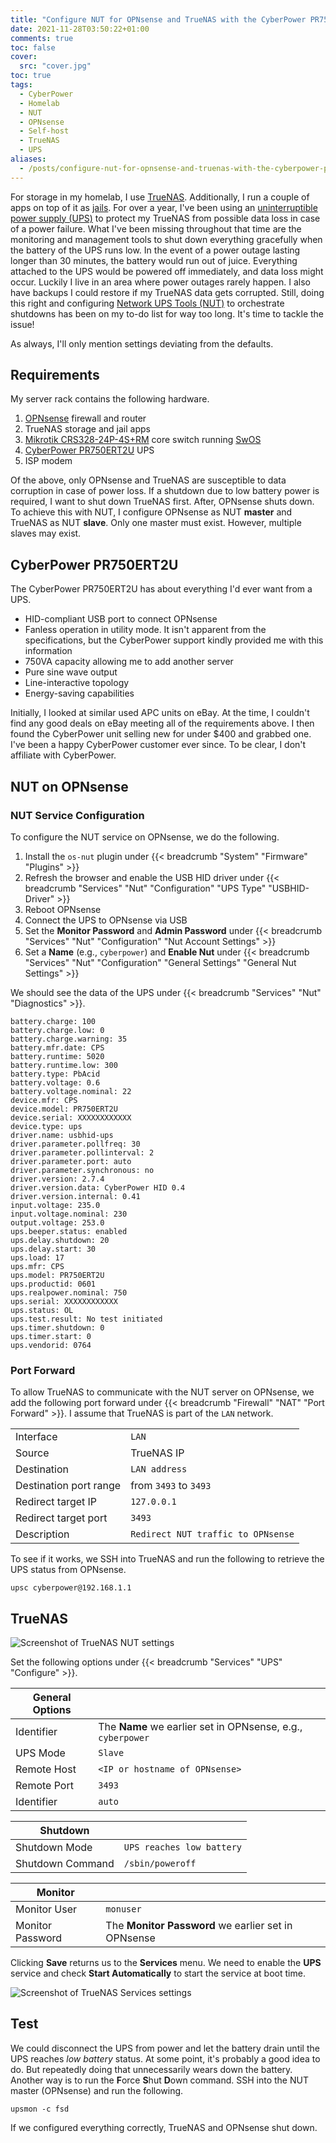 ```yaml
---
title: "Configure NUT for OPNsense and TrueNAS with the CyberPower PR750ERT2U UPS"
date: 2021-11-28T03:50:22+01:00
comments: true
toc: false
cover:
  src: "cover.jpg"
toc: true
tags:
  - CyberPower
  - Homelab
  - NUT
  - OPNsense
  - Self-host
  - TrueNAS
  - UPS
aliases:
  - /posts/configure-nut-for-opnsense-and-truenas-with-the-cyberpower-pr750ert2u-ups
---
```


For storage in my homelab, I use [TrueNAS](https://www.truenas.com/). Additionally, I run a couple of apps on top of it as [jails](https://docs.freebsd.org/en/books/handbook/jails/). For over a year, I've been using an [uninterruptible power supply (UPS)](https://en.wikipedia.org/wiki/Uninterruptible_power_supply) to protect my TrueNAS from possible data loss in case of a power failure. What I've been missing throughout that time are the monitoring and management tools to shut down everything gracefully when the battery of the UPS runs low. In the event of a power outage lasting longer than 30 minutes, the battery would run out of juice. Everything attached to the UPS would be powered off immediately, and data loss might occur. Luckily I live in an area where power outages rarely happen. I also have backups I could restore if my TrueNAS data gets corrupted. Still, doing this right and configuring [Network UPS Tools (NUT)](https://networkupstools.org/) to orchestrate shutdowns has been on my to-do list for way too long. It's time to tackle the issue!

<!--more-->

As always, I'll only mention settings deviating from the defaults.

## Requirements

My server rack contains the following hardware.

1. [OPNsense](https://opnsense.org/) firewall and router
2. TrueNAS storage and jail apps
3. [Mikrotik CRS328-24P-4S+RM](https://mikrotik.com/product/crs328_24p_4s_rm#fndtn-downloads) core switch running [SwOS](https://help.mikrotik.com/docs/pages/viewpage.action?pageId=76415036)
4. [CyberPower PR750ERT2U](https://www.cyberpower.com/global/en/product/sku/pr750ert2u) UPS
5. ISP modem

Of the above, only OPNsense and TrueNAS are susceptible to data corruption in case of power loss. If a shutdown due to low battery power is required, I want to shut down TrueNAS first. After, OPNsense shuts down. To achieve this with NUT, I configure OPNsense as NUT **master** and TrueNAS as NUT **slave**. Only one master must exist. However, multiple slaves may exist.

## CyberPower PR750ERT2U

The CyberPower PR750ERT2U has about everything I'd ever want from a UPS.

- HID-compliant USB port to connect OPNsense
- Fanless operation in utility mode. It isn't apparent from the specifications, but the CyberPower support kindly provided me with this information
- 750VA capacity allowing me to add another server
- Pure sine wave output
- Line-interactive topology
- Energy-saving capabilities

Initially, I looked at similar used APC units on eBay. At the time, I couldn't find any good deals on eBay meeting all of the requirements above. I then found the CyberPower unit selling new for under $400 and grabbed one. I've been a happy CyberPower customer ever since. To be clear, I don't affiliate with CyberPower.

## NUT on OPNsense

### NUT Service Configuration

To configure the NUT service on OPNsense, we do the following.

1. Install the `os-nut` plugin under {{< breadcrumb "System" "Firmware" "Plugins" >}}
2. Refresh the browser and enable the USB HID driver under {{< breadcrumb "Services" "Nut" "Configuration" "UPS Type" "USBHID-Driver" >}}
3. Reboot OPNsense
4. Connect the UPS to OPNsense via USB
5. Set the **Monitor Password** and **Admin Password** under {{< breadcrumb "Services" "Nut" "Configuration" "Nut Account Settings" >}}
6. Set a **Name** (e.g., `cyberpower`) and **Enable Nut** under {{< breadcrumb "Services" "Nut" "Configuration" "General Settings" "General Nut Settings" >}}

We should see the data of the UPS under {{< breadcrumb "Services" "Nut" "Diagnostics" >}}.

```text
battery.charge: 100
battery.charge.low: 0
battery.charge.warning: 35
battery.mfr.date: CPS
battery.runtime: 5020
battery.runtime.low: 300
battery.type: PbAcid
battery.voltage: 0.6
battery.voltage.nominal: 22
device.mfr: CPS
device.model: PR750ERT2U
device.serial: XXXXXXXXXXXX
device.type: ups
driver.name: usbhid-ups
driver.parameter.pollfreq: 30
driver.parameter.pollinterval: 2
driver.parameter.port: auto
driver.parameter.synchronous: no
driver.version: 2.7.4
driver.version.data: CyberPower HID 0.4
driver.version.internal: 0.41
input.voltage: 235.0
input.voltage.nominal: 230
output.voltage: 253.0
ups.beeper.status: enabled
ups.delay.shutdown: 20
ups.delay.start: 30
ups.load: 17
ups.mfr: CPS
ups.model: PR750ERT2U
ups.productid: 0601
ups.realpower.nominal: 750
ups.serial: XXXXXXXXXXXX
ups.status: OL
ups.test.result: No test initiated
ups.timer.shutdown: 0
ups.timer.start: 0
ups.vendorid: 0764
```

### Port Forward

To allow TrueNAS to communicate with the NUT server on OPNsense, we add the following port forward under {{< breadcrumb "Firewall" "NAT" "Port Forward" >}}. I assume that TrueNAS is part of the `LAN` network.

|                        |                                    |
| ---------------------- | ---------------------------------- |
| Interface              | `LAN`                              |
| Source                 | TrueNAS IP                         |
| Destination            | `LAN address`                      |
| Destination port range | from `3493` to `3493`              |
| Redirect target IP     | `127.0.0.1`                        |
| Redirect target port   | `3493`                             |
| Description            | `Redirect NUT traffic to OPNsense` |

To see if it works, we SSH into TrueNAS and run the following to retrieve the UPS status from OPNsense.

```shell
upsc cyberpower@192.168.1.1
```

## TrueNAS

![Screenshot of TrueNAS NUT settings](truenas-nut.png)

Set the following options under {{< breadcrumb "Services" "UPS" "Configure" >}}.

| General Options |                                                             |
| --------------- | ----------------------------------------------------------- |
| Identifier      | The **Name** we earlier set in OPNsense, e.g., `cyberpower` |
| UPS Mode        | `Slave`                                                     |
| Remote Host     | `<IP or hostname of OPNsense>`                              |
| Remote Port     | `3493`                                                      |
| Identifier      | `auto`                                                      |

| Shutdown         |                           |
| ---------------- | ------------------------- |
| Shutdown Mode    | `UPS reaches low battery` |
| Shutdown Command | `/sbin/poweroff`          |

| Monitor          |                                                     |
| ---------------- | --------------------------------------------------- |
| Monitor User     | `monuser`                                           |
| Monitor Password | The **Monitor Password** we earlier set in OPNsense |

Clicking **Save** returns us to the **Services** menu. We need to enable the **UPS** service and check **Start Automatically** to start the service at boot time.

![Screenshot of TrueNAS Services settings](truenas-services.png)

## Test

We could disconnect the UPS from power and let the battery drain until the UPS reaches _low battery_ status. At some point, it's probably a good idea to do. But repeatedly doing that unnecessarily wears down the battery. Another way is to run the **F**orce **S**hut **D**own command. SSH into the NUT master (OPNsense) and run the following.

```shell
upsmon -c fsd
```

If we configured everything correctly, TrueNAS and OPNsense shut down.

